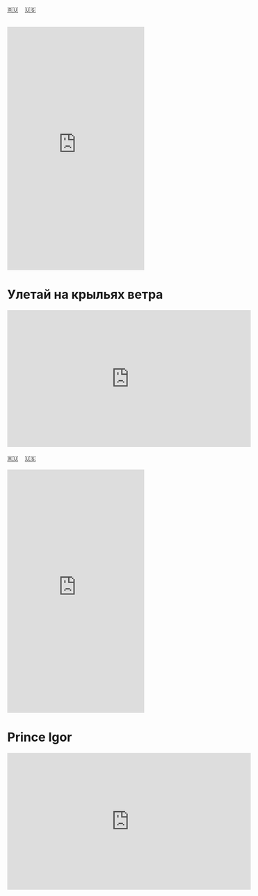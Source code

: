 <span id="ru"><a href='#ru'>🇷🇺</a> &nbsp;&nbsp;&nbsp;<a href='#en'>🇺🇸</a> &nbsp;&nbsp;&nbsp;</span><br><br>
<iframe width="315" height="560" src="https://www.youtube.com/embed/2ep8d3JPUfA" frameborder="0" allow="accelerometer; autoplay; clipboard-write; encrypted-media; gyroscope; picture-in-picture; web-share"allowfullscreen></iframe>

# Улетай на крыльях ветра

<iframe width="560" height="315" src="https://www.youtube.com/embed/pWlT_fMIo6s" title="YouTube video player" frameborder="0" allow="accelerometer; autoplay; clipboard-write; encrypted-media; gyroscope; picture-in-picture; web-share" referrerpolicy="strict-origin-when-cross-origin" allowfullscreen></iframe>
<br><br>
<span id="en"><a href='#ru'>🇷🇺</a> &nbsp;&nbsp;&nbsp;<a href='#en'>🇺🇸</a> &nbsp;&nbsp;&nbsp;</span><br><br>
<iframe width="315" height="560" src="https://www.youtube.com/embed/2ep8d3JPUfA" frameborder="0" allow="accelerometer; autoplay; clipboard-write; encrypted-media; gyroscope; picture-in-picture; web-share"allowfullscreen></iframe>

# Prince Igor

<iframe width="560" height="315" src="https://www.youtube.com/embed/pWlT_fMIo6s" title="YouTube video player" frameborder="0" allow="accelerometer; autoplay; clipboard-write; encrypted-media; gyroscope; picture-in-picture; web-share" referrerpolicy="strict-origin-when-cross-origin" allowfullscreen></iframe>
<br><br>
